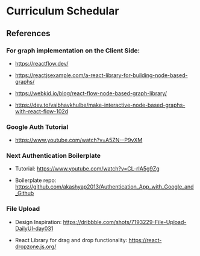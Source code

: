 # Curriculum Schedular

## References

### For graph implementation on the Client Side:

- https://reactflow.dev/

- https://reactjsexample.com/a-react-library-for-building-node-based-graphs/

- https://webkid.io/blog/react-flow-node-based-graph-library/

- https://dev.to/vaibhavkhulbe/make-interactive-node-based-graphs-with-react-flow-102d

### Google Auth Tutorial

- https://www.youtube.com/watch?v=A5ZN--P9vXM

### Next Authentication Boilerplate

- Tutorial: https://www.youtube.com/watch?v=CL-rlA5g9Zg

- Boilerplate repo: https://github.com/akashyap2013/Authentication_App_with_Google_and_Github

### File Upload

- Design Inspiration: https://dribbble.com/shots/7193229-File-Upload-DailyUI-day031

- React Library for drag and drop functionality: https://react-dropzone.js.org/
